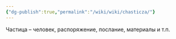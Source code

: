 ```yaml
---
{"dg-publish":true,"permalink":"/wiki/wiki/chasticza/"}
---
```



Частица – человек, распоряжение, послание, материалы и т.п.